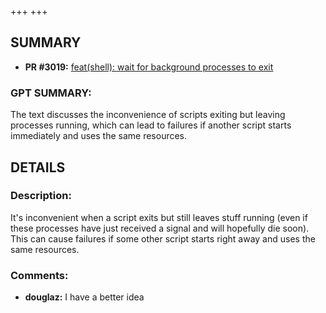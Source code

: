 +++
+++
## SUMMARY
- **PR #3019:** [feat(shell): wait for background processes to exit](https://github.com/fedimint/fedimint/pull/3019)

### GPT SUMMARY:
The text discusses the inconvenience of scripts exiting but leaving processes running, which can lead to failures if another script starts immediately and uses the same resources.

## DETAILS
### Description:
It's inconvenient when a script exits but still leaves stuff running (even if these processes have just received a signal and will hopefully die soon). This can cause failures if some other script starts right away and uses the same resources.

### Comments:
- **douglaz:** I have a better idea

